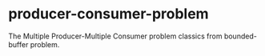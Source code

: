 # producer-consumer-problem
The Multiple Producer-Multiple Consumer problem classics from bounded-buffer problem.
